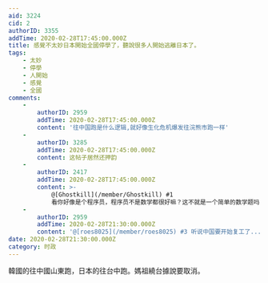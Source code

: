 ```yaml
---
aid: 3224
cid: 2
authorID: 3355
addTime: 2020-02-28T17:45:00.000Z
title: 感覺不太妙日本開始全國停學了，聽說很多人開始逃離日本了。
tags:
    - 太妙
    - 停學
    - 人開始
    - 感覺
    - 全國
comments:
    -
        authorID: 2959
        addTime: 2020-02-28T17:45:00.000Z
        content: '往中国跑是什么逻辑,就好像生化危机爆发往浣熊市跑一样'
    -
        authorID: 3285
        addTime: 2020-02-28T17:45:00.000Z
        content: 这帖子居然还押韵
    -
        authorID: 2417
        addTime: 2020-02-28T17:45:00.000Z
        content: >-
            @[Ghostkill](/member/Ghostkill) #1
            看你好像是个程序员，程序员不是数学都很好嘛？这不就是一个简单的数学题吗？青岛950万人口，3个月总计感染45人，韩国4500万人口，不到1个月感染1700人，你说哪里更安全呢？他们又不是刻意往武汉跑。
    -
        authorID: 2959
        addTime: 2020-02-28T21:30:00.000Z
        content: '@[roes8025](/member/roes8025) #3 听说中国要开始复工了.....'
date: 2020-02-28T21:30:00.000Z
category: 时政
---
```


韓國的往中國山東跑，日本的往台中跑。媽祖繞台據說要取消。
